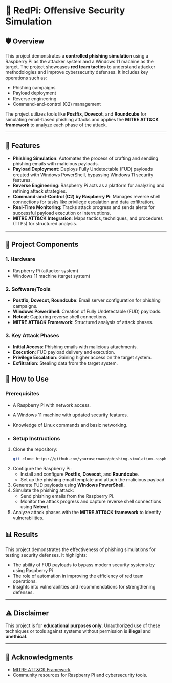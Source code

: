 # 🎯 **RedPi: Offensive Security Simulation**

## 🛡️ **Overview**

This project demonstrates a **controlled phishing simulation** using a Raspberry Pi as the attacker system and a Windows 11 machine as the target. The project showcases **red team tactics** to understand attacker methodologies and improve cybersecurity defenses. It includes key operations such as:
- Phishing campaigns
- Payload deployment
- Reverse engineering
- Command-and-control (C2) management

The project utilizes tools like **Postfix**, **Dovecot**, and **Roundcube** for simulating email-based phishing attacks and applies the **MITRE ATT&CK framework** to analyze each phase of the attack.

---

## 🚀 **Features**
- **Phishing Simulation**: Automates the process of crafting  and sending phishing emails with malicious payloads.
- **Payload Deployment**: Deploys Fully Undetectable (FUD) payloads created with Windows PowerShell, bypassing Windows 11 security features.
- **Reverse Engineering**: Raspberry Pi acts as a platform for analyzing and refining attack strategies.
- **Command-and-Control (C2) by Raspberry Pi**: Manages reverse shell connections for tasks like privilege escalation and data exfiltration.
- **Real-Time Monitoring**: Tracks attack progress and sends alerts for successful payload execution or interruptions.
- **MITRE ATT&CK Integration**: Maps tactics, techniques, and procedures (TTPs) for structured analysis.


---

## 🧩 **Project Components**

### **1. Hardware**
- Raspberry Pi (attacker system)
- Windows 11 machine (target system)

### **2. Software/Tools**
- **Postfix, Dovecot, Roundcube**: Email server configuration for phishing campaigns.
- **Windows PowerShell**: Creation of Fully Undetectable (FUD) payloads.
- **Netcat**: Capturing reverse shell connections.
- **MITRE ATT&CK Framework**: Structured analysis of attack phases.

### **3. Key Attack Phases**
- **Initial Access**: Phishing emails with malicious attachments.
- **Execution**: FUD payload delivery and execution.
- **Privilege Escalation**: Gaining higher access on the target system.
- **Exfiltration**: Stealing data from the target system.

## 🔧 **How to Use**

### **Prerequisites**
- A Raspberry Pi with network access.
- A Windows 11 machine with updated security features.
- Knowledge of Linux commands and basic networking.

- ### **Setup Instructions**
1. Clone the repository:
   ```bash
   git clone https://github.com/yourusername/phishing-simulation-raspberrypi.git
   ```
2. Configure the Raspberry Pi:
   - Install and configure **Postfix**, **Dovecot**, and **Roundcube**.
   - Set up the phishing email template and attach the malicious payload.
3. Generate FUD payloads using **Windows PowerShell**.
4. Simulate the phishing attack:
   - Send phishing emails from the Raspberry Pi.
   - Monitor the attack progress and capture reverse shell connections using **Netcat**.
5. Analyze attack phases with the **MITRE ATT&CK framework** to identify vulnerabilities.
## 📊 **Results**

This project demonstrates the effectiveness of phishing simulations for testing security defenses. It highlights:
- The ability of FUD payloads to bypass modern security systems by using Raspberry Pi
- The role of automation in improving the efficiency of red team operations.
- Insights into vulnerabilities and recommendations for strengthening defenses.
---

## ⚠️ **Disclaimer**

This project is for **educational purposes only**. Unauthorized use of these techniques or tools against systems without permission is **illegal** and **unethical**.

---

## 🙌 **Acknowledgments**
- [MITRE ATT&CK Framework](https://attack.mitre.org/)
- Community resources for Raspberry Pi and cybersecurity tools.
